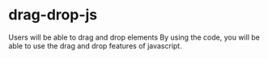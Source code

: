 # drag-drop-js
Users will be able to drag and drop elements
By using the code, you will be able to use the drag and drop features of javascript.
